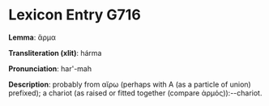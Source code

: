 # Lexicon Entry G716

**Lemma**: ἅρμα

**Transliteration (xlit)**: hárma

**Pronunciation**: har'-mah

**Description**:
probably from αἴρω (perhaps with Α (as a particle of union) prefixed); a chariot (as raised or fitted together (compare ἁρμός)):--chariot.
